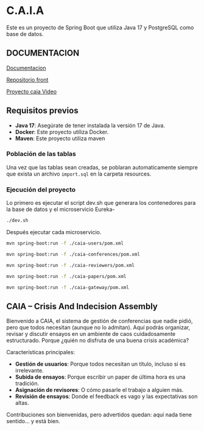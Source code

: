 # C.A.I.A

Este es un proyecto de Spring Boot que utiliza Java 17 y PostgreSQL como base de datos.

## DOCUMENTACION

[Documentacion](https://drive.google.com/drive/folders/17Z53y-OcQibR3fuAEuZUWhoGvfU-HEwB?usp=sharing)

[Repositorio front](https://github.com/Criss117/caia)

[Proyecto caia Video](https://drive.google.com/file/d/1_LCHbb-OW669JQjhPsXOz4Uj-gM9fKIo/view?usp=sharing)

## Requisitos previos

- **Java 17**: Asegúrate de tener instalada la versión 17 de Java.
- **Docker**: Este proyecto utiliza Docker.
- **Maven**: Este proyecto utiliza maven

### Población de las tablas

Una vez que las tablas sean creadas, se poblaran automaticamente siempre que exista un archivo `import.sql` en la carpeta resources.

### Ejecución del proyecto

Lo primero es ejecutar el script dev.sh que generara los contenedores para la base de datos y el microservicio Eureka-

```bash
./dev.sh
```

Después ejecutar cada microservicio.

```bash
mvn spring-boot:run -f ./caia-users/pom.xml

mvn spring-boot:run -f ./caia-conferences/pom.xml

mvn spring-boot:run -f ./caia-reviewers/pom.xml

mvn spring-boot:run -f ./caia-papers/pom.xml

mvn spring-boot:run -f ./caia-gateway/pom.xml
```

## CAIA – Crisis And Indecision Assembly

Bienvenido a CAIA, el sistema de gestión de conferencias que nadie pidió, pero que todos necesitan (aunque no lo admitan). Aquí podrás organizar, revisar y discutir ensayos en un ambiente de caos cuidadosamente estructurado. Porque ¿quién no disfruta de una buena crisis académica?

Características principales:

- **Gestión de usuarios**: Porque todos necesitan un título, incluso si es irrelevante.
- **Subida de ensayos**: Porque escribir un paper de última hora es una tradición.
- **Asignación de revisores**: O cómo pasarle el trabajo a alguien más.
- **Revisión de ensayos**: Donde el feedback es vago y las expectativas son altas.

Contribuciones son bienvenidas, pero advertidos quedan: aquí nada tiene sentido… y está bien.
